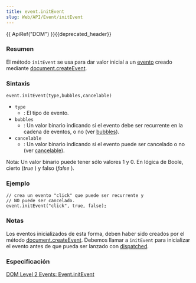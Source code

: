 ```yaml
---
title: event.initEvent
slug: Web/API/Event/initEvent
---
```


{{ ApiRef("DOM") }}{{deprecated_header}}

### Resumen

El método `initEvent` se usa para dar valor inicial a un [evento](es/DOM/event) creado mediante [document.createEvent](es/DOM/document.createEvent).

### Sintaxis

```
event.initEvent(type,bubbles,cancelable)
```

- `type`
  - : El tipo de evento.
- `bubbles`
  - : Un valor binario indicando si el evento debe ser recurrente en la cadena de eventos, o no (ver [bubbles](/es/docs/DOM/event.bubbles)).
- `cancelable`
  - : Un valor binario indicando si el evento puede ser cancelado o no (ver [cancelable](/es/docs/DOM/event.cancelable)).

Nota: Un valor binario puede tener sólo valores 1 y 0. En lógica de Boole, cierto (_true_ ) y falso (_false_ ).

### Ejemplo

```
// crea un evento "click" que puede ser recurrente y
// NO puede ser cancelado.
event.initEvent("click", true, false);
```

### Notas

Los eventos inicializados de esta forma, deben haber sido creados por el método [document.createEvent](es/DOM/document.createEvent). Debemos llamar a `initEvent` para inicializar el evento antes de que pueda ser lanzado con [dispatched](es/DOM/element.dispatchEvent).

### Especificación

[DOM Level 2 Events: Event.initEvent](http://www.w3.org/TR/DOM-Level-2-Events/events.html#Events-Event-initEvent)
